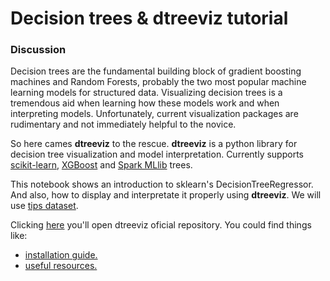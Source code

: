 # Decision trees & dtreeviz tutorial

### Discussion

Decision trees are the fundamental building block of gradient boosting machines and Random Forests, probably the two most popular machine learning models for structured data. Visualizing decision trees is a tremendous aid when learning how these models work and when interpreting models. Unfortunately, current visualization packages are rudimentary and not immediately helpful to the novice. 

So here cames **dtreeviz** to the rescue. **dtreeviz** is a python library for decision tree visualization and model interpretation.  Currently supports [scikit-learn](https://scikit-learn.org/stable), [XGBoost](https://xgboost.readthedocs.io/en/latest) and [Spark MLlib](https://spark.apache.org/mllib/) trees.

This notebook shows an introduction to sklearn's DecisionTreeRegressor. And also, how to display and interpretate it properly using **dtreeviz**. We will use [tips dataset](https://github.com/mwaskom/seaborn-data/blob/master/tips.csv).

Clicking [here](https://github.com/parrt/dtreeviz) you'll open dtreeviz oficial repository. You could find things like:
* [installation guide.](https://github.com/parrt/dtreeviz#install) 
* [useful resources.](https://github.com/parrt/dtreeviz#useful-resources)
